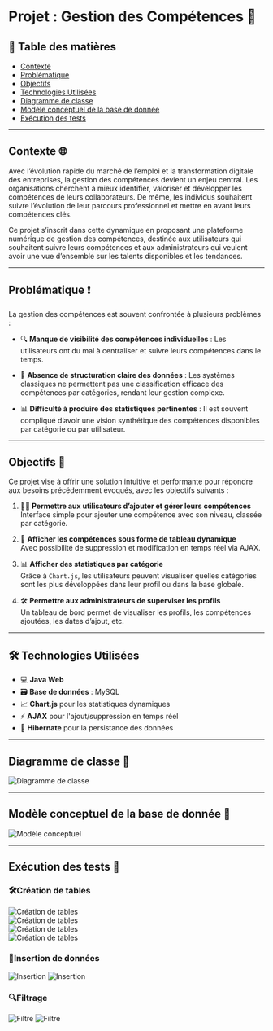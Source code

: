 # **Projet : Gestion des Compétences** 🌟

## 📌 Table des matières
- [Contexte](#contexte)
- [Problématique](#problématique)
- [Objectifs](#objectifs)
- [Technologies Utilisées](#technologies-utilisées)
- [Diagramme de classe](#diagramme-de-classe)
- [Modèle conceptuel de la base de donnée](#modèle-conceptuel-de-la-base-de-donnée)
- [Exécution des tests](#exécution-des-tests)

---

## **Contexte** 🌐

Avec l’évolution rapide du marché de l’emploi et la transformation digitale des entreprises, la gestion des compétences devient un enjeu central. Les organisations cherchent à mieux identifier, valoriser et développer les compétences de leurs collaborateurs. De même, les individus souhaitent suivre l’évolution de leur parcours professionnel et mettre en avant leurs compétences clés.

Ce projet s’inscrit dans cette dynamique en proposant une plateforme numérique de gestion des compétences, destinée aux utilisateurs qui souhaitent suivre leurs compétences et aux administrateurs qui veulent avoir une vue d’ensemble sur les talents disponibles et les tendances.



---

## **Problématique** ❗️

La gestion des compétences est souvent confrontée à plusieurs problèmes :


- 🔍 **Manque de visibilité des compétences individuelles** : Les utilisateurs ont du mal à centraliser et suivre leurs compétences dans le temps.


- 📁 **Absence de structuration claire des données** : Les systèmes classiques ne permettent pas une classification efficace des compétences par catégories, rendant leur gestion complexe.

- 📊 **Difficulté à produire des statistiques pertinentes** : Il est souvent compliqué d’avoir une vision synthétique des compétences disponibles par catégorie ou par utilisateur.

---

## **Objectifs** 🎯

Ce projet vise à offrir une solution intuitive et performante pour répondre aux besoins précédemment évoqués, avec les objectifs suivants :

1. 🧑‍💻 **Permettre aux utilisateurs d’ajouter et gérer leurs compétences**  
   Interface simple pour ajouter une compétence avec son niveau, classée par catégorie.


2. 📌 **Afficher les compétences sous forme de tableau dynamique**  
   Avec possibilité de suppression et modification en temps réel via AJAX.


3. 📊 **Afficher des statistiques par catégorie**  
   Grâce à `Chart.js`, les utilisateurs peuvent visualiser quelles catégories sont les plus développées dans leur profil ou dans la base globale.

   
4. 🛠 **Permettre aux administrateurs de superviser les profils**  
   Un tableau de bord permet de visualiser les profils, les compétences ajoutées, les dates d’ajout, etc.


---

##  🛠 **Technologies Utilisées** 

- 💻 **Java Web**
- 🗃 **Base de données** : MySQL
- 📈 **Chart.js** pour les statistiques dynamiques
- ⚡ **AJAX** pour l'ajout/suppression en temps réel
- 🧩 **Hibernate** pour la persistance des données

---

## **Diagramme de classe** 🧩

![Diagramme de classe](./images/diagclasses.png)

---

## **Modèle conceptuel de la base de donnée** 🧠

![Modèle conceptuel](./images/conception.png)

---

## **Exécution des tests** 🧪
### 🛠️**Création de tables**
![Création de tables](./images/creation1.png)  
![Création de tables](./images/creation2.png)  
![Création de tables](./images/creation3.png)  
![Création de tables](./images/creation4.png)  

### 💾**Insertion de données**
![Insertion](./images/insertion1.png)
![Insertion](./images/insertion2.png)

### 🔍**Filtrage**
![Filtre](./images/filtrage1.png)
![Filtre](./images/filtrage2.png)


